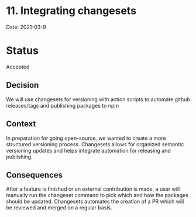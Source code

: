 # 11. Integrating changesets

Date: 2021-03-9

# Status

Accepted

## Decision 

We will use changesets for versioning with action scripts to automate github
releases/tags and publishing packages to npm

## Context 

In preparation for going open-source, we wanted to create a more structured
versioning process. Changesets allows for organized semantic versioning updates
and helps integrate automation for releasing and publishing.

## Consequences 

After a feature is finished or an external contribution is made, a user will
manually run the changeset command to pick which and how the packages should be
updated. Changesets automates the creation of a PR which will be reviewed and
merged on a regular basis.


